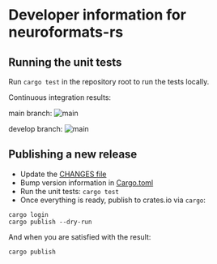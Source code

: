 # Developer information for neuroformats-rs

## Running the unit tests

Run `cargo test` in the repository root to run the tests locally.


Continuous integration results:

main branch: ![main](https://github.com/dfsp-spirit/neuroformats-rs/actions/workflows/tests.yml/badge.svg?branch=main)

develop branch: ![main](https://github.com/dfsp-spirit/neuroformats-rs/actions/workflows/tests.yml/badge.svg?branch=develop)


## Publishing a new release

* Update the [CHANGES file](./CHANGES)
* Bump version information in [Cargo.toml](./Cargo.toml)
* Run the unit tests: ```cargo test```
* Once everything is ready, publish to crates.io via ```cargo```:

```shell
cargo login
cargo publish --dry-run
```

And when you are satisfied with the result:

```shell
cargo publish
```
